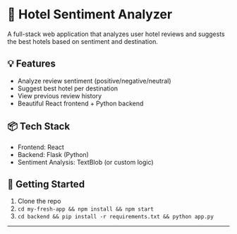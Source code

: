 
# 🏨 Hotel Sentiment Analyzer

A full-stack web application that analyzes user hotel reviews and suggests the best hotels based on sentiment and destination.

## 💡 Features
- Analyze review sentiment (positive/negative/neutral)
- Suggest best hotel per destination
- View previous review history
- Beautiful React frontend + Python backend

## 📦 Tech Stack
- Frontend: React
- Backend: Flask (Python)
- Sentiment Analysis: TextBlob (or custom logic)

## 🚀 Getting Started
1. Clone the repo
2. `cd my-fresh-app && npm install && npm start`
3. `cd backend && pip install -r requirements.txt && python app.py`

---


